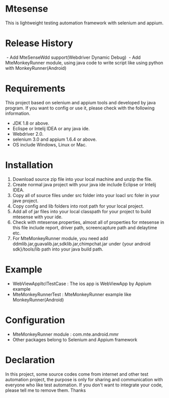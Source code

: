 # Mtesense
This is lightweight testing automation framework with selenium and appium.

# Release History
  - Add MteSenseWdd support(Webdriver Dynamic Debug)
  - Add MteMonkeyRunner module, using java code to write script like using python with MonkeyRunner(Android)

# Requirements
This project based on selenium and appium tools and developed by java program. If you want to config or use it, please check with the following information.

  - JDK 1.8 or above.
  - Eclispe or Intelij IDEA or any java ide.
  - Webdriver 2.0.
  - selenium 3.0 and appium 1.6.4 or above.
  - OS include Windows, Linux or Mac.

# Installation

  1. Download source zip file into your local machine and unzip the file.
  2. Create normal java project with your java ide include Eclipse or Intelij IDEA.
  3. Copy all of source files under src folder into your loacl src foler in your jave project.
  4. Copy config and lib folders into root path for your local project.
  5. Add all of jar files into your local classpath for your project to build mtesense with your ide.
  6. Check with mtesense.properties, almost all of properties for mtesense in this file include report, driver path, screencapture path and delaytime etc.
  7. For MteMonkeyRunner module, you need add ddmlib.jar,guavalib.jar,sdklib.jar,chimpchat.jar under {your android sdk}/tools/lib path into your java build path.

# Example
   - WebViewAppItclTestCase : The ios app is WebViewApp by Appium example
   - MteMonkeyRunnerTest : MteMonkeyRunner example like MonkeyRunner(Android)

# Configuration
   - MteMonkeyRunner module : com.mte.android.mmr
   - Other packages belong to Selenium and Appium framework

# Declaration
In this project, some source codes come from internet and other test automation project, the purpose is only for sharing and communication with everyone who like test automation. If you don't want to integrate your code, please tell me to remove them. Thanks
